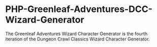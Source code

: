 # PHP-Greenleaf-Adventures-DCC-Wizard-Generator
The Greenleaf Adventures Wizard Character Generator is the fourth iteration of the Dungeon Crawl Classics Wizard Character Generator.
